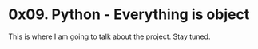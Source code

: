 # 0x09. Python - Everything is object

This is where I am going to talk about the project. Stay tuned.
